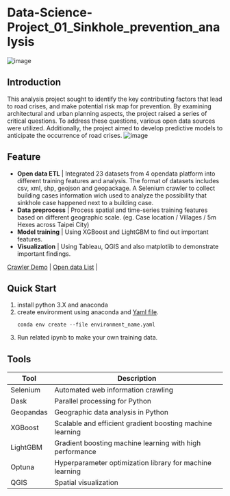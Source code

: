 # Data-Science-Project_01_Sinkhole_prevention_analysis

![image](https://github.com/Chu-c-git/Data-Science-Project_01_Roadcrisis_prevention_analysis/assets/141092596/a99e1bde-9662-40a7-81cf-85b253d76c74)

## Introduction
This analysis project sought to identify the key contributing factors that lead to road crises, and make potential risk map for prevention. By examining architectural and urban planning aspects, the project raised a series of critical questions. To address these questions, various open data sources were utilized. Additionally, the project aimed to develop predictive models to anticipate the occurrence of road crises.
![image](https://github.com/Chu-c-git/Data-Science-Project_01_Roadcrisis_prevention_analysis/blob/main/Visualization/Hotspot_map.gif)

## Feature

- **Open data ETL** | Integrated 23 datasets from 4 opendata platform into different training features and analysis. The format of datasets includes csv, xml, shp, geojson and geopackage. A Selenium crawler to collect building cases information wich used to analyze the possibility that sinkhole case happened next to a building case.
- **Data preprocess** | Process spatial and time-series training features based on different geographic scale. (eg. Case location / Villages / 5m Hexes across Taipei City)
- **Model training** | Using XGBoost and LightGBM to find out important features.
- **Visualization** | Using Tableau, QGIS and also matplotlib to demonstrate important findings.

[Crawler Demo](https://reurl.cc/0v6X1Y) | [Open data List](https://github.com/Chu-c-git/Data-Science-Project_01_Roadcrisis_prevention_analysis/blob/main/Opendata_list.xlsx) |

## Quick Start
1. install python 3.X and anaconda
2. create environment using anaconda and [Yaml file](https://github.com/Chu-c-git/Data-Science-Project_01_Roadcrisis_prevention_analysis/blob/main/practice_02_environment.yml).
   ```
   conda env create --file environment_name.yaml
   ```
4. Run related ipynb to make your own training data.

## Tools
| Tool | Description |
|---|---|
| Selenium | Automated web information crawling |
| Dask | Parallel processing for Python |
| Geopandas | Geographic data analysis in Python |
| XGBoost | Scalable and efficient gradient boosting machine learning |
| LightGBM | Gradient boosting machine learning with high performance |
| Optuna | Hyperparameter optimization library for machine learning |
| QGIS | Spatial visualization |

